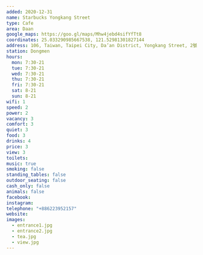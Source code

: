 ```yaml
---
added: 2020-12-31
name: Starbucks Yongkang Street
type: Cafe
area: Daan
google_maps: https://goo.gl/maps/Mhw4jebd4sifYfTt8
coordinates: 25.033290985667538, 121.52981301827144
address: 106, Taiwan, Taipei City, Da’an District, Yongkang Street, 2號2樓
station: Dongmen
hours:
  mon: 7:30-21
  tue: 7:30-21
  wed: 7:30-21
  thu: 7:30-21
  fri: 7:30-21
  sat: 8-21
  sun: 8-21
wifi: 1
speed: 2
power: 2
vacancy: 3
comfort: 3
quiet: 3
food: 3
drinks: 4
price: 3
view: 3
toilets: 
music: true
smoking: false
standing_tables: false
outdoor_seating: false
cash_only: false
animals: false
facebook: 
instagram: 
telephone: "+886223952157"
website: 
images:
  - entrance1.jpg
  - entrance2.jpg
  - tea.jpg
  - view.jpg
---
```

